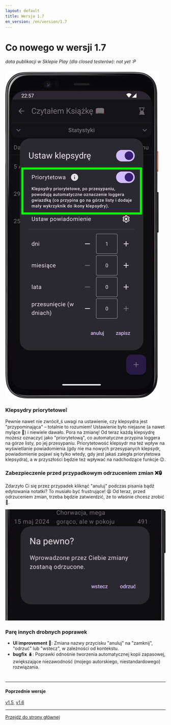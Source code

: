 ```yaml
---
layout: default
title: Wersja 1.7
en_version: /en/version/1.7
---
```


# Co nowego w wersji 1.7

*data publikacji w Sklepie Play (dla closed testerów): not yet :P*

<div style="height: 10px;" class="mobile-hidden"></div>

<div class="side-by-side-reverse">
    <img src="../img/features/1.7/priority-timeglasses.png" alt="screenshot" class="app-screenshot-left">
    <div class="app-screenshot-description">
        <h3>Klepsydry priorytetowe❕</h3>
        <p>Pewnie nawet nie zwrócił_ś uwagi na ustawienie, czy klepsydra jest "przypominająca" – totalnie to rozumiem! Ustawienie było niejasne (a nawet mylące 🥸) i niewiele dawało. Pora na zmianę! Od teraz każdą klepsydrę możesz oznaczyć jako "priorytetową", co automatyczne przypina loggera na górze listy, po jej przesypaniu. Priorytetowość klepsydr ma też wpływ na wyświetlanie powiadomienia (gdy nie ma nowych przesypanych klepsydr, powiadomienie pojawi się tylko wtedy, gdy jest jakaś zaległa priorytetowa klepsydra), a w przyszłości będzie też wpływać na nadchodzące funkcje 😉.</p>
    </div>
</div>

<div class="side-by-side">
    <div class="app-screenshot-description">
        <h3>Zabezpieczenie przed przypadkowym odrzuceniem zmian ❌🔒</h3>
        <p>Zdarzyło Ci się przez przypadek kliknąć "anuluj" podczas pisania bądź edytowania notatki? To musiało być frustrujące! 😫 Od teraz, przed odrzuceniem zmian, trzeba będzie zatwierdzić, że to właśnie chcesz zrobić 🙂.</p>
    </div>
    <img src="../img/features/1.7/confirm-discard.png" alt="screenshot" class="app-screenshot-right">
</div>

### Parę innych drobnych poprawek
- **UI improvement** 📲: Zmiana nazwy przycisku "anuluj" na "zamknij", "odrzuć" lub "wstecz", w zależności od kontekstu.
- **bugfix** 🪲: Poprawki odnośnie tworzenia automatycznej kopii zapasowej, zwiększające niezawodność (mojego autorskiego, niestandardowego) rozwiązania.

<div style="height: 10px;"></div>

---
#### Poprzednie wersje
[v1.5](/version/1.5), [v1.6](/version/1.6)

---
<a href="/">Przejdź do strony głównej</a>
